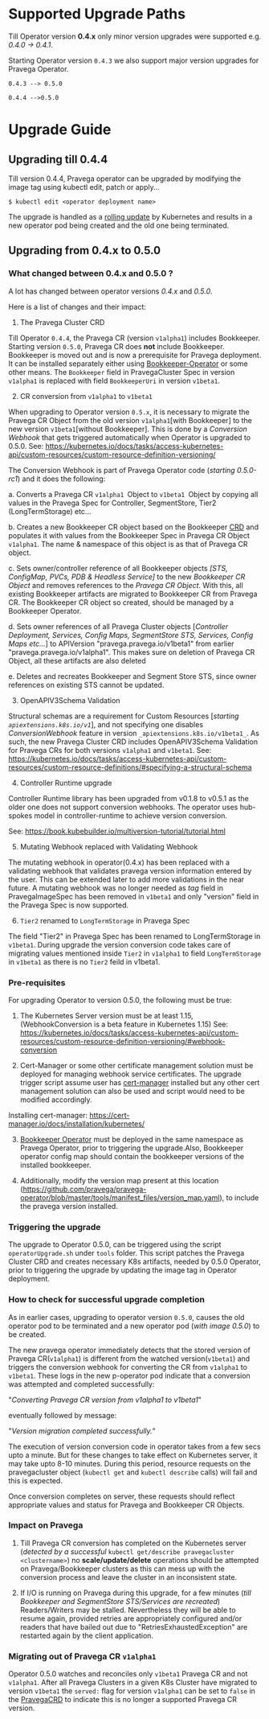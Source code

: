 # Supported Upgrade Paths
Till Operator version **0.4.x** only minor version upgrades were supported e.g. _0.4.0 -> 0.4.1_.

Starting Operator version `0.4.3` we also support major version upgrades for Pravega Operator.

  `0.4.3 --> 0.5.0`

  `0.4.4 -->0.5.0`

# Upgrade Guide

## Upgrading till 0.4.4
Till version 0.4.4, Pravega operator can be upgraded by modifying the image tag using kubectl edit, patch or apply...

`$ kubectl edit <operator deployment name>`

The upgrade is handled as a [rolling update](https://kubernetes.io/docs/tutorials/kubernetes-basics/update/update-intro/) by Kubernetes and results in a new operator pod being created and the old one being terminated.

## Upgrading from 0.4.x to 0.5.0

### What changed between 0.4.x and 0.5.0 ?
A lot has changed between operator versions _0.4.x_ and _0.5.0_.

Here is a list of changes and their impact:

1. The Pravega Cluster CRD

Till Operator `0.4.4`, the Pravega CR (version `v1alpha1`) includes Bookkeeper.
Starting version `0.5.0`, Pravega CR does **not** include Bookkeeper.
Bookkeeper is moved out and is now a prerequisite for Pravega deployment.
It can be installed separately either using [Bookkeeper-Operator](https://github.com/pravega/bookkeeper-operator) or some other means.
The `Bookkeeper` field in PravegaCluster Spec in version `v1alpha1` is replaced with field `BookkeeperUri` in version `v1beta1`.

2. CR conversion from `v1alpha1` to `v1beta1`

When upgrading to Operator version `0.5.x`, it is necessary to migrate the Pravega CR Object from the old version `v1alpha1`[with Bookkeeper] to the new version `v1beta1`[without Bookkeeper].
This is done by a _Conversion Webhook_ that gets triggered automatically when Operator is upgraded to 0.5.0.
See:
https://kubernetes.io/docs/tasks/access-kubernetes-api/custom-resources/custom-resource-definition-versioning/

The Conversion Webhook is part of Pravega Operator code (_starting 0.5.0-rc1_) and it does the following:

  a. Converts a Pravega CR `v1alpha1 `Object to `v1beta1 `Object by copying all values in the Pravega Spec for Controller, SegmentStore, Tier2 (LongTermStorage) etc...

  b. Creates a new Bookkeeper CR object based on the Bookkeeper [CRD](https://github.com/pravega/bookkeeper-operator/blob/master/deploy/crds/crd.yaml) and populates it with values from the Bookkeeper Spec in Pravega CR Object `v1alpha1`. The name & namespace of this object is as that of Pravega CR object.

  c. Sets owner/controller reference of all Bookkeeper objects _[STS, ConfigMap, PVCs, PDB & Headless Service]_ to the new _Bookkeeper CR Object_ and removes references to the _Pravega CR Object_.
With this, all existing Bookkeeper artifacts are migrated to Bookkeeper CR from Pravega CR. The Bookkeeper CR object so created, should be managed by a Bookkeeper Operator.

  d. Sets owner references of all Pravega Cluster objects [_Controller Deployment, Services, Config Maps, SegmentStore STS, Services, Config Maps etc..._] to APIVersion "pravega.pravega.io/v1beta1" from earlier "pravega.pravega.io/v1alpha1". This makes sure on deletion of Pravega CR Object, all these artifacts are also deleted

  e. Deletes and recreates Bookkeeper and Segment Store STS, since owner references on existing STS cannot be updated.

3. OpenAPIV3Schema Validation

Structural schemas are a requirement for Custom Resources [_starting `apiextensions.k8s.io/v1`_], and not specifying one disables _ConversionWebhook_ feature in version `_apiextensions.k8s.io/v1beta1_`.
As such, the new Pravega Cluster CRD includes OpenAPIV3Schema Validation for Pravega CRs for both versions `v1alpha1` and `v1beta1`.
See: https://kubernetes.io/docs/tasks/access-kubernetes-api/custom-resources/custom-resource-definitions/#specifying-a-structural-schema

4. Controller Runtime upgrade

Controller Runtime library has been upgraded from v0.1.8 to v0.5.1 as the older one does not support conversion webhooks.
The operator uses hub-spokes model in controller-runtime to achieve version conversion.

See: https://book.kubebuilder.io/multiversion-tutorial/tutorial.html

5. Mutating Webhook replaced with Validating Webhook

The mutating webhook in operator(0.4.x) has been replaced with a validating webhook that validates pravega version information entered by the user.
This can be extended later to add more validations in the near future.
A mutating webhook was no longer needed as _tag_ field in PravegaImageSpec has been removed in `v1beta1` and only "version" field in the Pravega Spec is now supported.

6. `Tier2` renamed to `LongTermStorage` in Pravega Spec

The field "Tier2" in Pravega Spec has been renamed to LongTermStorage in `v1beta1`.
During upgrade the version conversion code takes care of migrating values mentioned inside `Tier2` in `v1alpha1` to field `LongTermStorage` in `v1beta1` as there is no `Tier2` feild in v1beta1.

### Pre-requisites

For upgrading Operator to version 0.5.0, the following must be true:
1. The Kubernetes Server version must be at least 1.15, (WebhookConversion is a beta feature in Kubernetes 1.15)
See: https://kubernetes.io/docs/tasks/access-kubernetes-api/custom-resources/custom-resource-definition-versioning/#webhook-conversion

2. Cert-Manager or some other certificate management solution must be deployed for managing webhook service certificates. The upgrade trigger script assume user has [cert-manager](https://cert-manager.io/docs/installation/kubernetes/) installed but any other cert management solution can also be used and script would need to be modified accordingly.

  Installing cert-manager: https://cert-manager.io/docs/installation/kubernetes/

3. [Bookkeeper Operator](https://github.com/pravega/bookkeeper-operator/tree/master/charts/bookkeeper-operator) must be deployed in the same namespace as Pravega Operator, prior to triggering the upgrade.Also, Bookkeeper operator config map should contain the bookkeeper versions of the installed bookkeeper.

4. Additionally, modify the version map present at this location (https://github.com/pravega/pravega-operator/blob/master/tools/manifest_files/version_map.yaml), to include the pravega version installed.


### Triggering the upgrade

The upgrade to Operator 0.5.0, can be triggered using the script `operatorUpgrade.sh` under `tools` folder.
This script patches the Pravega Cluster CRD and creates necessary K8s artifacts, needed by 0.5.0 Operator, prior to triggering the upgrade by updating the image tag in Operator deployment.

### How to check for successful upgrade completion

As in earlier cases, upgrading to operator version `0.5.0`, causes the old operator pod to be terminated and a new operator pod (_with image 0.5.0_) to be created.

The new pravega operator immediately detects that the stored version of Pravega CR(`v1alpha1`) is different from the watched version(`v1beta1`) and triggers the conversion webhook for converting the CR from `v1alpha1` to `v1beta1`.
These logs in the new p-operator pod indicate that a conversion was attempted and completed successfully:

"_Converting Pravega CR version from v1alpha1 to v1beta1_"

eventually followed by message:

"_Version migration completed successfully._"

The execution of version conversion code in operator takes from a few secs upto a minute.
But for these changes to take effect on Kubernetes server, it may take upto 8-10 minutes.
During this period, resource requests on the pravegacluster object (`kubectl get` and `kubectl describe` calls) will fail and this is expected.

Once conversion completes on server, these requests should reflect appropriate values and status for Pravega and Bookkeeper CR Objects.

### Impact on Pravega

1. Till Pravega CR conversion has completed on the Kubernetes server (_detected by a successful_ `kubectl get/describe pravegacluster <clustername>`) no **scale/update/delete** operations should be attempted on Pravega/Bookkeeper clusters as this can mess up with the conversion process and leave the cluster in an inconsistent state.

2. If I/O is running on Pravega during this upgrade, for a few minutes (_till Bookkeeper and SegmentStore STS/Services are recreated_) Readers/Writers may be stalled. Nevertheless they will be able to resume again, provided retries are appropriately configured and/or readers that have bailed out due to "RetriesExhaustedException" are restarted again by the client application.

### Migrating out of Pravega CR `v1alpha1`
Operator 0.5.0 watches and reconciles only `v1beta1` Pravega CR and not `v1alpha1`. After all Pravega Clusters in a given K8s Cluster have migrated to version `v1beta1` the `served:` flag for version `v1alpha1` can be set to `false` in the [PravegaCRD](https://github.com/pravega/pravega-operator/blob/v0.5.0-rc1/tools/manifest_files/crd.yaml#L308) to indicate this is no longer a supported Pravega CR version.
